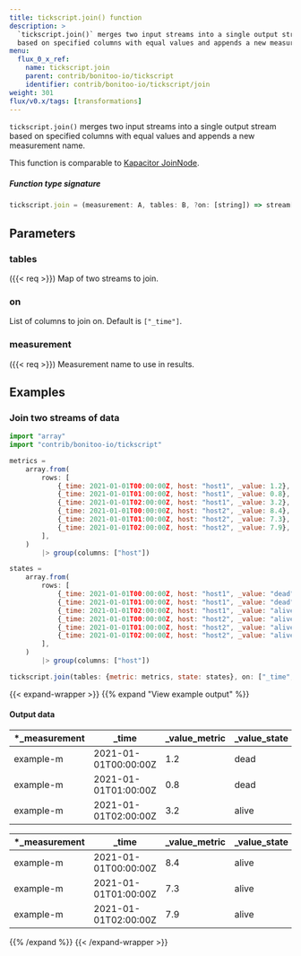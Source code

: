 ```yaml
---
title: tickscript.join() function
description: >
  `tickscript.join()` merges two input streams into a single output stream
  based on specified columns with equal values and appends a new measurement name.
menu:
  flux_0_x_ref:
    name: tickscript.join
    parent: contrib/bonitoo-io/tickscript
    identifier: contrib/bonitoo-io/tickscript/join
weight: 301
flux/v0.x/tags: [transformations]
---
```


<!------------------------------------------------------------------------------

IMPORTANT: This page was generated from comments in the Flux source code. Any
edits made directly to this page will be overwritten the next time the
documentation is generated. 

To make updates to this documentation, update the function comments above the
function definition in the Flux source code:

https://github.com/influxdata/flux/blob/master/stdlib/contrib/bonitoo-io/tickscript/tickscript.flux#L482-L486

Contributing to Flux: https://github.com/influxdata/flux#contributing
Fluxdoc syntax: https://github.com/influxdata/flux/blob/master/docs/fluxdoc.md

------------------------------------------------------------------------------->

`tickscript.join()` merges two input streams into a single output stream
based on specified columns with equal values and appends a new measurement name.

This function is comparable to [Kapacitor JoinNode](https://docs.influxdata.com/kapacitor/latest/nodes/join_node/).

##### Function type signature

```js
tickscript.join = (measurement: A, tables: B, ?on: [string]) => stream[{C with _measurement: A}] where B: Record, C: Record
```

## Parameters

### tables
({{< req >}})
Map of two streams to join.



### on

List of columns to join on. Default is `["_time"]`.



### measurement
({{< req >}})
Measurement name to use in results.




## Examples

### Join two streams of data

```js
import "array"
import "contrib/bonitoo-io/tickscript"

metrics =
    array.from(
        rows: [
            {_time: 2021-01-01T00:00:00Z, host: "host1", _value: 1.2},
            {_time: 2021-01-01T01:00:00Z, host: "host1", _value: 0.8},
            {_time: 2021-01-01T02:00:00Z, host: "host1", _value: 3.2},
            {_time: 2021-01-01T00:00:00Z, host: "host2", _value: 8.4},
            {_time: 2021-01-01T01:00:00Z, host: "host2", _value: 7.3},
            {_time: 2021-01-01T02:00:00Z, host: "host2", _value: 7.9},
        ],
    )
        |> group(columns: ["host"])

states =
    array.from(
        rows: [
            {_time: 2021-01-01T00:00:00Z, host: "host1", _value: "dead"},
            {_time: 2021-01-01T01:00:00Z, host: "host1", _value: "dead"},
            {_time: 2021-01-01T02:00:00Z, host: "host1", _value: "alive"},
            {_time: 2021-01-01T00:00:00Z, host: "host2", _value: "alive"},
            {_time: 2021-01-01T01:00:00Z, host: "host2", _value: "alive"},
            {_time: 2021-01-01T02:00:00Z, host: "host2", _value: "alive"},
        ],
    )
        |> group(columns: ["host"])

tickscript.join(tables: {metric: metrics, state: states}, on: ["_time", "host"], measurement: "example-m")
```

{{< expand-wrapper >}}
{{% expand "View example output" %}}

#### Output data

| *_measurement | _time                | _value_metric  | _value_state  | *host |
| ------------- | -------------------- | -------------- | ------------- | ----- |
| example-m     | 2021-01-01T00:00:00Z | 1.2            | dead          | host1 |
| example-m     | 2021-01-01T01:00:00Z | 0.8            | dead          | host1 |
| example-m     | 2021-01-01T02:00:00Z | 3.2            | alive         | host1 |

| *_measurement | _time                | _value_metric  | _value_state  | *host |
| ------------- | -------------------- | -------------- | ------------- | ----- |
| example-m     | 2021-01-01T00:00:00Z | 8.4            | alive         | host2 |
| example-m     | 2021-01-01T01:00:00Z | 7.3            | alive         | host2 |
| example-m     | 2021-01-01T02:00:00Z | 7.9            | alive         | host2 |

{{% /expand %}}
{{< /expand-wrapper >}}
